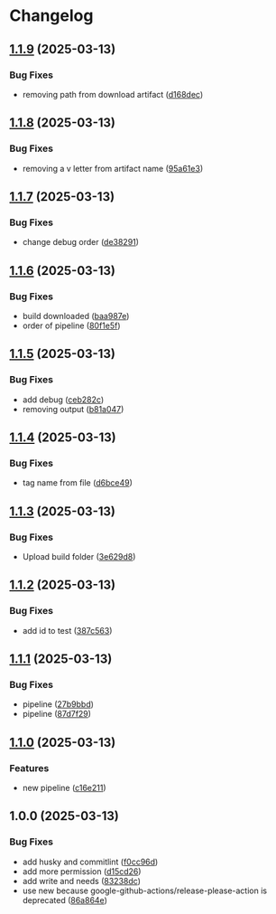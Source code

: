 # Changelog

## [1.1.9](https://github.com/Lhuckaz/pipeline-cicd-web-application-new/compare/v1.1.8...v1.1.9) (2025-03-13)


### Bug Fixes

* removing path from download artifact ([d168dec](https://github.com/Lhuckaz/pipeline-cicd-web-application-new/commit/d168dec475d800b27d33cb265de07cb1e54aeb56))

## [1.1.8](https://github.com/Lhuckaz/pipeline-cicd-web-application-new/compare/v1.1.7...v1.1.8) (2025-03-13)


### Bug Fixes

* removing a v letter from artifact name ([95a61e3](https://github.com/Lhuckaz/pipeline-cicd-web-application-new/commit/95a61e3016a67c4743ae4bb3e095d0f69f3f9300))

## [1.1.7](https://github.com/Lhuckaz/pipeline-cicd-web-application-new/compare/v1.1.6...v1.1.7) (2025-03-13)


### Bug Fixes

* change debug order ([de38291](https://github.com/Lhuckaz/pipeline-cicd-web-application-new/commit/de38291a671cd4c33f2ebbf6353a27738e548a80))

## [1.1.6](https://github.com/Lhuckaz/pipeline-cicd-web-application-new/compare/v1.1.5...v1.1.6) (2025-03-13)


### Bug Fixes

* build downloaded ([baa987e](https://github.com/Lhuckaz/pipeline-cicd-web-application-new/commit/baa987e887dfec5c7b676d81e465579eb5b1903c))
* order of pipeline ([80f1e5f](https://github.com/Lhuckaz/pipeline-cicd-web-application-new/commit/80f1e5fee77ac142118f10ba3f430d675a126f62))

## [1.1.5](https://github.com/Lhuckaz/pipeline-cicd-web-application-new/compare/v1.1.4...v1.1.5) (2025-03-13)


### Bug Fixes

* add debug ([ceb282c](https://github.com/Lhuckaz/pipeline-cicd-web-application-new/commit/ceb282cc46d1785617612ce7f37fc472f10519e1))
* removing output ([b81a047](https://github.com/Lhuckaz/pipeline-cicd-web-application-new/commit/b81a04737e797e54f2923c33cc8890fe949f089f))

## [1.1.4](https://github.com/Lhuckaz/pipeline-cicd-web-application-new/compare/v1.1.3...v1.1.4) (2025-03-13)


### Bug Fixes

* tag name from file ([d6bce49](https://github.com/Lhuckaz/pipeline-cicd-web-application-new/commit/d6bce49f329f54e4b8af8bd229da7ebea52ad461))

## [1.1.3](https://github.com/Lhuckaz/pipeline-cicd-web-application-new/compare/v1.1.2...v1.1.3) (2025-03-13)


### Bug Fixes

* Upload build folder ([3e629d8](https://github.com/Lhuckaz/pipeline-cicd-web-application-new/commit/3e629d8e3410c8c2b207a7b45ee0423bc3b7185b))

## [1.1.2](https://github.com/Lhuckaz/pipeline-cicd-web-application-new/compare/v1.1.1...v1.1.2) (2025-03-13)


### Bug Fixes

* add id to test ([387c563](https://github.com/Lhuckaz/pipeline-cicd-web-application-new/commit/387c5636a651d886055f1603c10ec47a0419f864))

## [1.1.1](https://github.com/Lhuckaz/pipeline-cicd-web-application-new/compare/v1.1.0...v1.1.1) (2025-03-13)


### Bug Fixes

* pipeline ([27b9bbd](https://github.com/Lhuckaz/pipeline-cicd-web-application-new/commit/27b9bbd3ca7072867d297d5763ae607487fb044c))
* pipeline ([87d7f29](https://github.com/Lhuckaz/pipeline-cicd-web-application-new/commit/87d7f29f3c9ebe09ec5c7664e1aeb9edc4fcdeab))

## [1.1.0](https://github.com/Lhuckaz/pipeline-cicd-web-application-new/compare/v1.0.0...v1.1.0) (2025-03-13)


### Features

* new pipeline ([c16e211](https://github.com/Lhuckaz/pipeline-cicd-web-application-new/commit/c16e2116dd0e46a9c50721d510c886767f2b8f87))

## 1.0.0 (2025-03-13)


### Bug Fixes

* add husky and commitlint ([f0cc96d](https://github.com/Lhuckaz/pipeline-cicd-web-application-new/commit/f0cc96d0efd8f41f88e5edd1dbd0786ce80252fc))
* add more permission ([d15cd26](https://github.com/Lhuckaz/pipeline-cicd-web-application-new/commit/d15cd26139e5be1bb56bbe9af3c13ec67aea67d3))
* add write and needs ([83238dc](https://github.com/Lhuckaz/pipeline-cicd-web-application-new/commit/83238dcf6b15ba3437c695942d3d1ec6abc11464))
* use new because google-github-actions/release-please-action is deprecated ([86a864e](https://github.com/Lhuckaz/pipeline-cicd-web-application-new/commit/86a864ea20caa1597f31492067f80c956758db7b))

